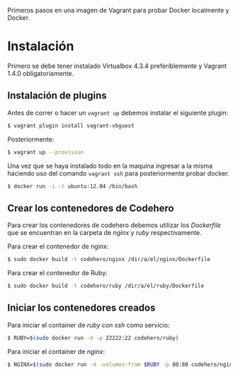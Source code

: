 Primeros pasos en una imagen de Vagrant para probar Docker localmente y Docker.

# Instalación

Primero se debe tener instalado Virtualbox 4.3.4 preferiblemente y Vagrant 1.4.0 obligatoriamente.

## Instalación de plugins
Antes de correr o hacer un `vagrant up` debemos instalar el siguiente plugin:

```sh
$ vagrant plugin install vagrant-vbguest
```

Posteriormente:

```sh
$ vagrant up --provision
```

Una vez que se haya instalado todo en la maquina ingresar a la misma haciendo uso del comando
`vagrant ssh` para posteriormente probar docker.

```sh
$ docker run -i -t ubuntu:12.04 /bin/bash
```

## Crear los contenedores de Codehero

Para crear los contenedores de codehero debemos utilizar los *Dockerfile* que se encuentran
en la carpeta de *nginx* y *ruby* respectivamente.

Para crear el contenedor de nginx:

```sh
$ sudo docker build -t codehero/nginx /dir/a/el/nginx/Dockerfile
```

Para crear el contenedor de Ruby:

```sh
$ sudo docker build -t codehero/ruby /dir/a/el/ruby/Dockerfile
```

## Iniciar los contenedores creados

Para iniciar el container de *ruby con ssh* como servicio:

```sh
$ RUBY=$(sudo docker run -d -p 22222:22 codehero/ruby)
```

Para iniciar el container de *nginx*:

```sh
$ NGINX=$(sudo docker run -d -volumes-from $RUBY -p 80:80 codehero/nginx)
```
